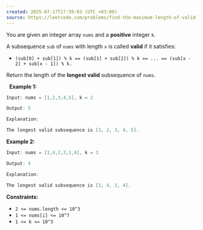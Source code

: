 ```yaml
---
created: 2025-07-17T17:59:03 (UTC +03:00)
source: https://leetcode.com/problems/find-the-maximum-length-of-valid-subsequence-ii/description/?envType=daily-question&envId=2025-07-17
---
```

You are given an integer array `nums` and a **positive** integer `k`.

A subsequence `sub` of `nums` with length `x` is called **valid** if it satisfies:

 * `(sub[0] + sub[1]) % k == (sub[1] + sub[2]) % k == ... == (sub[x - 2] + sub[x - 1]) % k.`

Return the length of the **longest valid** subsequence of `nums`.

 
**Example 1:**

``` Java
Input: nums = [1,2,3,4,5], k = 2

Output: 5

Explanation:

The longest valid subsequence is [1, 2, 3, 4, 5].
```


**Example 2:**

``` Java
Input: nums = [1,4,2,3,1,4], k = 3

Output: 4

Explanation:

The longest valid subsequence is [1, 4, 1, 4].
```


**Constraints:**

 * `2 <= nums.length <= 10^3`
 * `1 <= nums[i] <= 10^7`
 * `1 <= k <= 10^3`
